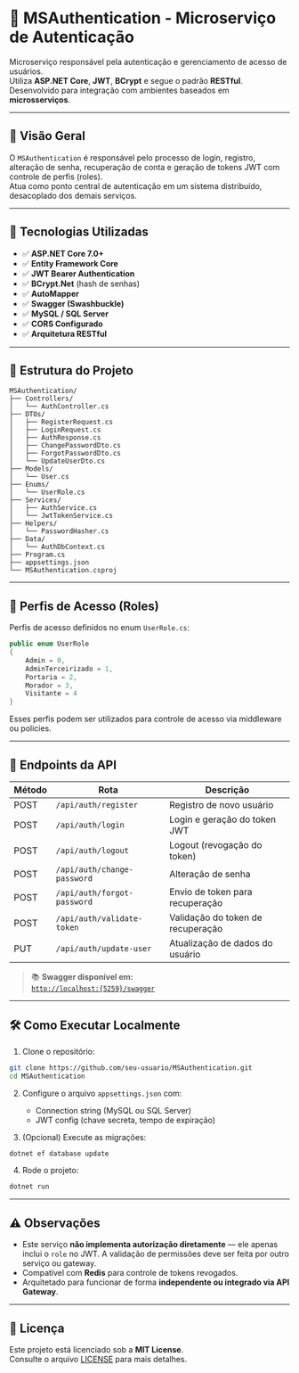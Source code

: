 # 🔐 MSAuthentication - Microserviço de Autenticação

Microserviço responsável pela autenticação e gerenciamento de acesso de usuários.  
Utiliza **ASP.NET Core**, **JWT**, **BCrypt** e segue o padrão **RESTful**.  
Desenvolvido para integração com ambientes baseados em **microsserviços**.

---

## 📌 Visão Geral

O `MSAuthentication` é responsável pelo processo de login, registro, alteração de senha, recuperação de conta e geração de tokens JWT com controle de perfis (roles).  
Atua como ponto central de autenticação em um sistema distribuído, desacoplado dos demais serviços.

---

## 🚀 Tecnologias Utilizadas

- ✅ **ASP.NET Core 7.0+**
- ✅ **Entity Framework Core**
- ✅ **JWT Bearer Authentication**
- ✅ **BCrypt.Net** (hash de senhas)
- ✅ **AutoMapper**
- ✅ **Swagger (Swashbuckle)**
- ✅ **MySQL / SQL Server**
- ✅ **CORS Configurado**
- ✅ **Arquitetura RESTful**

---

## 📁 Estrutura do Projeto

```
MSAuthentication/
├── Controllers/
│   └── AuthController.cs
├── DTOs/
│   ├── RegisterRequest.cs
│   ├── LoginRequest.cs
│   ├── AuthResponse.cs
│   ├── ChangePasswordDto.cs
│   ├── ForgotPasswordDto.cs
│   └── UpdateUserDto.cs
├── Models/
│   └── User.cs
├── Enums/
│   └── UserRole.cs
├── Services/
│   ├── AuthService.cs
│   └── JwtTokenService.cs
├── Helpers/
│   └── PasswordHasher.cs
├── Data/
│   └── AuthDbContext.cs
├── Program.cs
├── appsettings.json
└── MSAuthentication.csproj
```

---

## 🔑 Perfis de Acesso (Roles)

Perfis de acesso definidos no enum `UserRole.cs`:

```csharp
public enum UserRole
{
    Admin = 0,
    AdminTerceirizado = 1,
    Portaria = 2,
    Morador = 3,
    Visitante = 4
}
```

Esses perfis podem ser utilizados para controle de acesso via middleware ou policies.

---

## 📮 Endpoints da API

| Método | Rota                          | Descrição                           |
|--------|-------------------------------|--------------------------------------|
| POST   | `/api/auth/register`          | Registro de novo usuário             |
| POST   | `/api/auth/login`             | Login e geração do token JWT         |
| POST   | `/api/auth/logout`            | Logout (revogação do token)          |
| POST   | `/api/auth/change-password`   | Alteração de senha                   |
| POST   | `/api/auth/forgot-password`   | Envio de token para recuperação      |
| POST   | `/api/auth/validate-token`    | Validação do token de recuperação    |
| PUT    | `/api/auth/update-user`       | Atualização de dados do usuário      |

> 📚 **Swagger disponível em:**  
> [`http://localhost:{5259}/swagger`](http://localhost:5259/swagger)

---

## 🛠️ Como Executar Localmente

1. Clone o repositório:

```bash
git clone https://github.com/seu-usuario/MSAuthentication.git
cd MSAuthentication
```

2. Configure o arquivo `appsettings.json` com:
   - Connection string (MySQL ou SQL Server)
   - JWT config (chave secreta, tempo de expiração)

3. (Opcional) Execute as migrações:

```bash
dotnet ef database update
```

4. Rode o projeto:

```bash
dotnet run
```

---

## ⚠️ Observações

- Este serviço **não implementa autorização diretamente** — ele apenas inclui o `role` no JWT. A validação de permissões deve ser feita por outro serviço ou gateway.
- Compatível com **Redis** para controle de tokens revogados.
- Arquitetado para funcionar de forma **independente ou integrado via API Gateway**.

---

## 📄 Licença

Este projeto está licenciado sob a **MIT License**.  
Consulte o arquivo [LICENSE](LICENSE) para mais detalhes.
